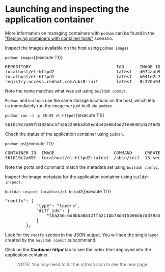 # Launching and inspecting the application container

More information on managing containers with `podman` can be found in the ["Deploying containers with container tools"](https://lab.redhat.com/podman-deploy) scenario.

Inspect the images available on the host using `podman images`

`podman images`{{execute T1}}

<pre class="file">
REPOSITORY                                 TAG      IMAGE ID       CREATED              SIZE
localhost/el-httpd2                        latest   d074aab93289   About a minute ago   505 MB
localhost/el-httpd1                        latest   b04fe2c73b03   6 minutes ago        279 MB
registry.access.redhat.com/ubi8-init       latest   8c376a94293d   2 weeks ago          231 MB
</pre>

Note the name matches what was set using `buildah commit`.

`Podman` and `buildah` use the same storage locations on the host, which lets us immediately run the image we just built via `podman`.  

`podman run -d -p 80:80 el-httpd2`{{execute T1}}

<pre class="file">
561019c2a69fd3826bcaf4a62240ba2b5edd542e664bd2fee0381da746d58d95
</pre>

Check the status of the application container using `podman`.  

`podman ps`{{execute T1}}

<pre class="file">
CONTAINER ID  IMAGE                       COMMAND     CREATED         STATUS             PORTS               NAMES
561019c2a69f  localhost/el-httpd2:latest  /sbin/init  13 seconds ago  Up 13 seconds ago  0.0.0.0:80->80/tcp  suspicious_sammet
</pre>

Note the ports and command match the metadata set using `buildah config`.  

Inspect the image metadata for the application container using `buildah inspect`.

`buildah inspect localhost/el-httpd2`{{execute T1}}

<pre class="file">
"rootfs": {
            "type": "layers",
            "diff_ids": [
                "sha256:6d0bba8b32ffa211bb78d415b96d67dd7955cb30b1f86555d9c9f0da9a914626"
            ]
        },
</pre>

Look for the `rootfs` section in the JSON output. You will see the single layer created by the `buildah commit` subcommand.

Click on the ***Container httpd*** tab to see the index.html deployed into the application container.  

>_NOTE:_ You may need to hit the *refresh* icon to see the new page.
